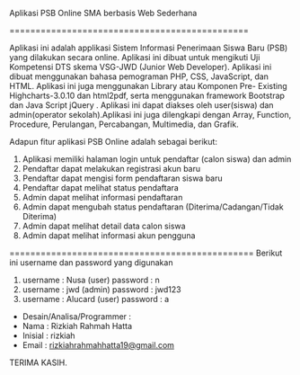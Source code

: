 Aplikasi PSB Online SMA berbasis Web Sederhana

==============================================

Aplikasi ini adalah applikasi Sistem Informasi Penerimaan Siswa Baru (PSB) yang dilakukan secara online. Aplikasi ini dibuat untuk mengikuti Uji Kompetensi DTS skema VSG-JWD (Junior Web Developer). Aplikasi ini dibuat menggunakan bahasa pemograman PHP, CSS, JavaScript, dan HTML. Aplikasi ini juga menggunakan Library atau Komponen Pre- Existing Highcharts-3.0.10 dan html2pdf, serta menggunakan framework Bootstrap dan Java Script jQuery . Aplikasi ini dapat diakses oleh user(siswa) dan admin(operator sekolah).Aplikasi ini juga dilengkapi dengan Array, Function, Procedure, Perulangan, Percabangan, Multimedia, dan Grafik.

Adapun fitur aplikasi PSB Online adalah sebagai berikut: 
1. Aplikasi memiliki halaman login untuk pendaftar (calon siswa) dan admin 
2. Pendaftar dapat melakukan registrasi akun baru 
3. Pendaftar dapat mengisi form pendaftaran siswa baru 
4. Pendaftar dapat melihat status pendaftara 
5. Admin dapat melihat informasi pendaftaran 
6. Admin dapat mengubah status pendaftaran (Diterima/Cadangan/Tidak Diterima) 
7. Admin dapat melihat detail data calon siswa 
8. Admin dapat melihat informasi akun pengguna 


===============================================
Berikut ini username dan password yang digunakan 
1. username : Nusa (user)
   password : n
2. username : jwd (admin)
   password : jwd123 
3. username : Alucard (user)
   password : a
 
- Desain/Analisa/Programmer :
- Nama : Rizkiah Rahmah Hatta
- Inisial : rizkiah
- Email : rizkiahrahmahhatta19@gmail.com
 

TERIMA KASIH.
